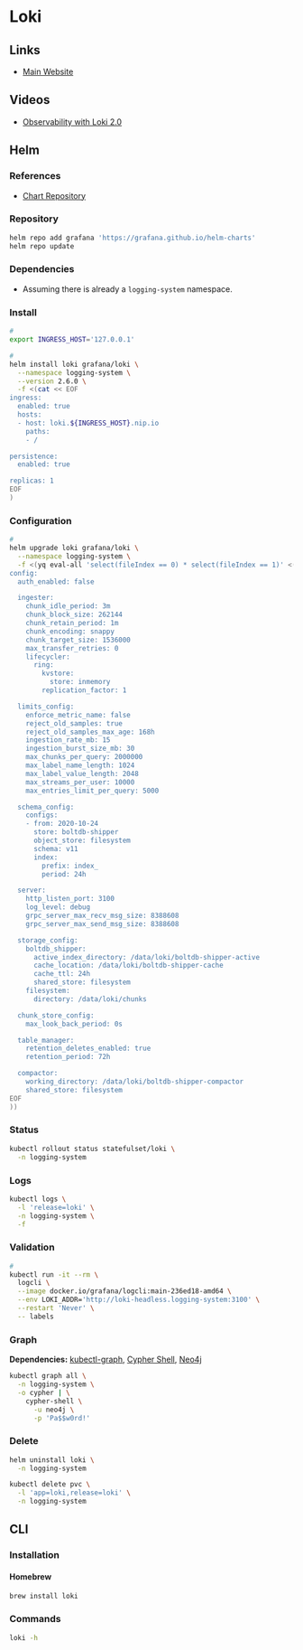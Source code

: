 # Loki

<!--
https://medium.com/nerd-for-tech/logging-at-scale-in-kubernetes-using-grafana-loki-3bb2eb0c0872
-->

## Links

- [Main Website](https://grafana.com/oss/loki/)

## Videos

- [Observability with Loki 2.0](https://grafana.com/go/webinar/observability-with-loki-2.0/)

## Helm

### References

- [Chart Repository](https://github.com/grafana/helm-charts/tree/main/charts/loki)

### Repository

```sh
helm repo add grafana 'https://grafana.github.io/helm-charts'
helm repo update
```

### Dependencies

- Assuming there is already a `logging-system` namespace.

### Install

```sh
#
export INGRESS_HOST='127.0.0.1'

#
helm install loki grafana/loki \
  --namespace logging-system \
  --version 2.6.0 \
  -f <(cat << EOF
ingress:
  enabled: true
  hosts:
  - host: loki.${INGRESS_HOST}.nip.io
    paths:
    - /

persistence:
  enabled: true

replicas: 1
EOF
)
```

### Configuration

```sh
#
helm upgrade loki grafana/loki \
  --namespace logging-system \
  -f <(yq eval-all 'select(fileIndex == 0) * select(fileIndex == 1)' <(helm get values loki -o yaml --namespace logging-system) <(cat << EOF
config:
  auth_enabled: false

  ingester:
    chunk_idle_period: 3m
    chunk_block_size: 262144
    chunk_retain_period: 1m
    chunk_encoding: snappy
    chunk_target_size: 1536000
    max_transfer_retries: 0
    lifecycler:
      ring:
        kvstore:
          store: inmemory
        replication_factor: 1

  limits_config:
    enforce_metric_name: false
    reject_old_samples: true
    reject_old_samples_max_age: 168h
    ingestion_rate_mb: 15
    ingestion_burst_size_mb: 30
    max_chunks_per_query: 2000000
    max_label_name_length: 1024
    max_label_value_length: 2048
    max_streams_per_user: 10000
    max_entries_limit_per_query: 5000

  schema_config:
    configs:
    - from: 2020-10-24
      store: boltdb-shipper
      object_store: filesystem
      schema: v11
      index:
        prefix: index_
        period: 24h

  server:
    http_listen_port: 3100
    log_level: debug
    grpc_server_max_recv_msg_size: 8388608
    grpc_server_max_send_msg_size: 8388608

  storage_config:
    boltdb_shipper:
      active_index_directory: /data/loki/boltdb-shipper-active
      cache_location: /data/loki/boltdb-shipper-cache
      cache_ttl: 24h
      shared_store: filesystem
    filesystem:
      directory: /data/loki/chunks

  chunk_store_config:
    max_look_back_period: 0s

  table_manager:
    retention_deletes_enabled: true
    retention_period: 72h

  compactor:
    working_directory: /data/loki/boltdb-shipper-compactor
    shared_store: filesystem
EOF
))
```

### Status

```sh
kubectl rollout status statefulset/loki \
  -n logging-system
```

### Logs

```sh
kubectl logs \
  -l 'release=loki' \
  -n logging-system \
  -f
```

### Validation

```sh
#
kubectl run -it --rm \
  logcli \
  --image docker.io/grafana/logcli:main-236ed18-amd64 \
  --env LOKI_ADDR='http://loki-headless.logging-system:3100' \
  --restart 'Never' \
  -- labels
```

### Graph

**Dependencies:** [kubectl-graph](/kubectl/kubectl-graph.md), [Cypher Shell](/cypher-shell.md), [Neo4j](/neo4j.md#docker)

```sh
kubectl graph all \
  -n logging-system \
  -o cypher | \
    cypher-shell \
      -u neo4j \
      -p 'Pa$$w0rd!'
```

### Delete

```sh
helm uninstall loki \
  -n logging-system

kubectl delete pvc \
  -l 'app=loki,release=loki' \
  -n logging-system
```

## CLI

### Installation

#### Homebrew

```sh
brew install loki
```

### Commands

```sh
loki -h
```
